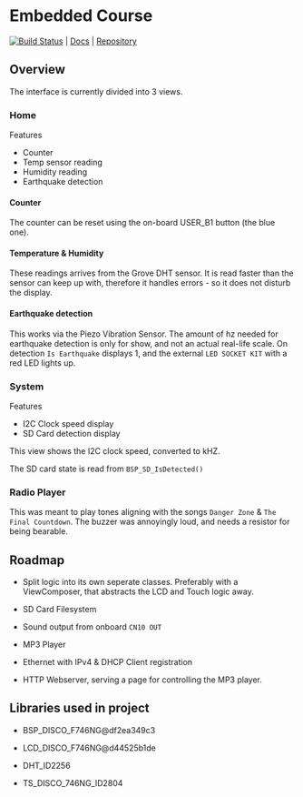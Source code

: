 # Embedded Course

[![Build Status](https://travis-ci.org/martin-juul/embedded-stm32.svg?branch=master)](https://travis-ci.org/martin-juul/embedded-stm32) | [Docs](https://martin-juul.github.io/embedded-stm32/) | [Repository](https://github.com/martin-juul/embedded-stm32)

## Overview

The interface is currently divided into 3 views.

### Home

Features

+ Counter
+ Temp sensor reading
+ Humidity reading
+ Earthquake detection

#### Counter

The counter can be reset using the on-board USER_B1 button (the blue one).

#### Temperature & Humidity

These readings arrives from the Grove DHT sensor. It is read faster than the sensor can keep up with, therefore it handles errors - so it does not disturb the display.

#### Earthquake detection

This works via the Piezo Vibration Sensor. The amount of hz needed for earthquake detection is only for show, and not an actual real-life scale. On detection `Is Earthquake` displays 1, and the external `LED SOCKET KIT` with a red LED lights up.

### System

Features

+ I2C Clock speed display
+ SD Card detection display

This view shows the I2C clock speed, converted to kHZ.

The SD card state is read from `BSP_SD_IsDetected()`

### Radio Player

This was meant to play tones aligning with the songs `Danger Zone` & `The Final Countdown`. The buzzer was annoyingly loud, and needs a resistor for being bearable.

## Roadmap

+ Split logic into its own seperate classes. Preferably with a ViewComposer, that abstracts the LCD and Touch logic away.

+ SD Card Filesystem

+ Sound output from onboard `CN10 OUT`

+ MP3 Player

+ Ethernet with IPv4 & DHCP Client registration

+ HTTP Webserver, serving a page for controlling the MP3 player.

## Libraries used in project

+ BSP_DISCO_F746NG@df2ea349c3

+ LCD_DISCO_F746NG@d44525b1de

+ DHT_ID2256

+ TS_DISCO_746NG_ID2804